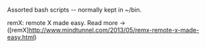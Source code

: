 Assorted bash scripts -- normally kept in ~/bin.

remX: remote X made easy. Read more -> ([remX]http://www.mindtunnel.com/2013/05/remx-remote-x-made-easy.html)

